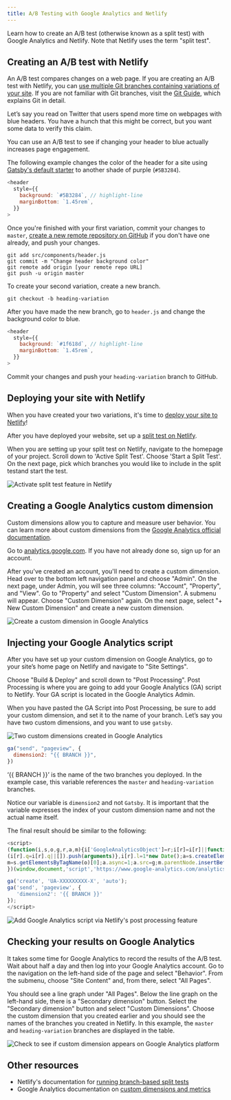 ```yaml
---
title: A/B Testing with Google Analytics and Netlify
---
```


Learn how to create an A/B test (otherwise known as a split test) with Google Analytics and Netlify. Note that Netlify uses the term "split test".

## Creating an A/B test with Netlify

An A/B test compares changes on a web page. If you are creating an A/B test with Netlify, you can [use multiple Git branches containing variations of your site](https://docs.netlify.com/site-deploys/split-testing/#run-a-branch-based-test). If you are not familiar with Git branches, visit the [Git Guide](https://rogerdudler.github.io/git-guide/), which explains Git in detail.

Let’s say you read on Twitter that users spend more time on webpages with blue headers. You have a hunch that this might be correct, but you want some data to verify this claim.

You can use an A/B test to see if changing your header to blue actually increases page engagement.

The following example changes the color of the header for a site using [Gatsby's default starter](https://github.com/gatsbyjs/gatsby-starter-default) to another shade of purple (`#5B3284`).

```javascript:title=src/components/header.js
<header
  style={{
    background: `#5B3284`, // highlight-line
    marginBottom: `1.45rem`,
  }}
>
```

Once you're finished with your first variation, commit your changes to `master`, [create a new remote repository on GitHub](https://help.github.com/en/github/getting-started-with-github/create-a-repo) if you don't have one already, and push your changes.

```shell
git add src/components/header.js
git commit -m "Change header background color"
git remote add origin [your remote repo URL]
git push -u origin master
```

To create your second variation, create a new branch.

```shell
git checkout -b heading-variation
```

After you have made the new branch, go to `header.js` and change the background color to blue.

```javascript:title=src/components/header.js
<header
  style={{
    background: `#1f618d`, // highlight-line
    marginBottom: `1.45rem`,
  }}
>
```

Commit your changes and push your `heading-variation` branch to GitHub.

## Deploying your site with Netlify

When you have created your two variations, it's time to [deploy your site to Netlify](/docs/deploying-to-netlify/)!

After you have deployed your website, set up a [split test on Netlify](https://docs.netlify.com/site-deploys/split-testing/).

When you are setting up your split test on Netlify, navigate to the homepage of your project. Scroll down to 'Active Split Test'. Choose 'Start a Split Test'. On the next page, pick which branches you would like to include in the split testand start the test.

![Activate split test feature in Netlify](./images/start-split-test.gif)

## Creating a Google Analytics custom dimension

Custom dimensions allow you to capture and measure user behavior. You can learn more about custom dimensions from the [Google Analytics official documentation](https://support.google.com/analytics/answer/2709829?hl=en).

Go to [analytics.google.com](https://analytics.google.com). If you have not already done so, sign up for an account.

After you've created an account, you'll need to create a custom dimension. Head over to the bottom left navigation panel and choose "Admin". On the next page, under Admin, you will see three columns: "Account", "Property", and "View". Go to "Property" and select "Custom Dimension". A submenu will appear. Choose "Custom Dimension" again. On the next page, select "+ New Custom Dimension" and create a new custom dimension.

![Create a custom dimension in Google Analytics](./images/create-custom-dimension.gif)

## Injecting your Google Analytics script

After you have set up your custom dimension on Google Analytics, go to your site’s home page on Netlify and navigate to "Site Settings".

Choose "Build & Deploy" and scroll down to "Post Processing". Post Processing is where you are going to add your Google Analytics (GA) script to Netlify. Your GA script is located in the Google Analytics Admin.

When you have pasted the GA Script into Post Processing, be sure to add your custom dimension, and set it to the name of your branch. Let’s say you have two custom dimensions, and you want to use `gatsby`.

![Two custom dimensions created in Google Analytics](./images/custom-dimensions-screenshot.png)

```javascript
ga("send", "pageview", {
  dimension2: "{{ BRANCH }}",
})
```

‘{{ BRANCH }}’ is the name of the two branches you deployed. In the example case, this variable references the `master` and `heading-variation` branches.

Notice our variable is `dimension2` and not `Gatsby`. It is important that the variable expresses the index of your custom dimension name and not the actual name itself.

The final result should be similar to the following:

```javascript
<script>
(function(i,s,o,g,r,a,m){i['GoogleAnalyticsObject']=r;i[r]=i[r]||function(){
(i[r].q=i[r].q||[]).push(arguments)},i[r].l=1*new Date();a=s.createElement(o),
m=s.getElementsByTagName(o)[0];a.async=1;a.src=g;m.parentNode.insertBefore(a,m)
})(window,document,'script','https://www.google-analytics.com/analytics.js','ga');

ga('create', 'UA-XXXXXXXXX-X', 'auto');
ga('send', 'pageview', {
   'dimension2': '{{ BRANCH }}'
});
</script>
```

![Add Google Analytics script via Netlify's post processing feature](./images/netlify-post-processing.gif)

## Checking your results on Google Analytics

It takes some time for Google Analytics to record the results of the A/B test. Wait about half a day and then log into your Google Analytics account. Go to the navigation on the left-hand side of the page and select "Behavior". From the submenu, choose "Site Content" and, from there, select "All Pages".

You should see a line graph under "All Pages". Below the line graph on the left-hand side, there is a "Secondary dimension" button. Select the "Secondary dimension" button and select "Custom Dimensions". Choose the custom dimension that you created earlier and you should see the names of the branches you created in Netlify. In this example, the `master` and `heading-variation` branches are displayed in the table.

![Check to see if custom dimension appears on Google Analytics platform](./images/checking-custom-dimension.gif)

## Other resources

- Netlify's documentation for [running branch-based split tests](https://docs.netlify.com/site-deploys/split-testing/)
- Google Analytics documentation on [custom dimensions and metrics](https://support.google.com/analytics/answer/2709828)
